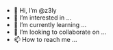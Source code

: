 - 👋 Hi, I’m @z3ly
- 👀 I’m interested in ...
- 🌱 I’m currently learning ...
- 💞️ I’m looking to collaborate on ...
- 📫 How to reach me ...

<!---
z3ly/z3ly is a ✨ special ✨ repository because its `README.md` (this file) appears on your GitHub profile.
You can click the Preview link to take a look at your changes.
--->
